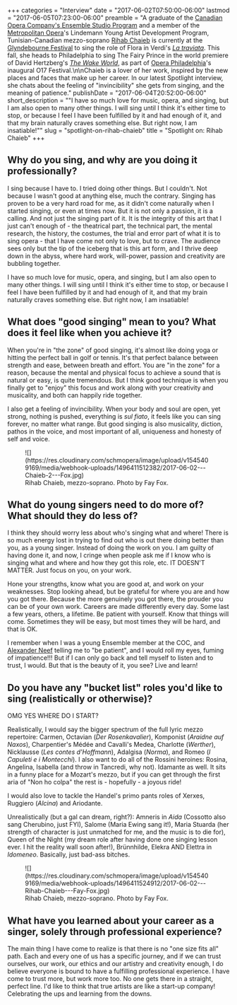 +++
categories = "Interview"
date = "2017-06-02T07:50:00-06:00"
lastmod = "2017-06-05T07:23:00-06:00"
preamble = "A graduate of the [Canadian Opera Company's Ensemble Studio Program](/scene/companies/canadian-opera-company-ensemble-studio/) and a member of the [Metropolitan Opera](/scene/companies/the-metropolitan-opera/)'s Lindemann Young Artist Development Program, Tunisian-Canadian mezzo-soprano [Rihab Chaieb](/scene/people/rihab-chaieb/) is currently  at the [Glyndebourne Festival](/scene/people/glyndebourne/) to sing the role of Flora in Verdi's [*La traviata*](http://www.glyndebourne.com/tickets-and-whats-on/events/2017/la-traviata/). This fall, she heads to Philadelphia to sing The Fairy Prince in the world premiere of David Hertzberg's [*The Wake World*](https://www.operaphila.org/whats-on/on-stage-2017-2018/the-wake-world/), as part of [Opera Philadelphia](/scene/companies/opera-philadelphia/)'s inaugural O17 Festival.\n\nChaieb is a lover of her work, inspired by the new places and faces that make up her career. In our latest Spotlight interview, she chats about the feeling of \"invincibility\" she gets from singing, and the meaning of patience."
publishDate = "2017-06-04T20:52:00-06:00"
short_description = "\"I have so much love for music, opera, and singing, but I am also open to many other things. I will sing until I think it's either time to stop, or because I feel I have been fulfilled by it and had enough of it, and that my brain naturally craves something else. But right now, I am insatiable!\""
slug = "spotlight-on-rihab-chaieb"
title = "Spotlight on: Rihab Chaieb"
+++

## Why do you sing, and why are you doing it professionally?

I sing because I have to. I tried doing other things. But I couldn't. Not because I wasn't good at anything else, much the contrary. Singing has proven to be a very hard road for me, as it didn't come naturally when I started singing, or even at times now. But it is not only a passion, it is a calling.  And not just the singing part of it. It is the integrity of this art that I just can't enough of - the theatrical part, the technical part, the mental research, the history, the costumes, the trial and error part of what it is to sing opera - that I have come not only to love, but to crave. The audience sees only but the tip of the iceberg that is this art form, and I thrive deep down in the abyss, where hard work, will-power, passion and creativity are bubbling together. 

I have so much love for music, opera, and singing, but I am also open to many other things. I will sing until I think it's either time to stop, or because I feel I have been fulfilled by it and had enough of it, and that my brain naturally craves something else. But right now, I am insatiable!

## What does "good singing" mean to you? What does it feel like when you achieve it?

When you're in "the zone" of good singing, it's almost like doing yoga or hitting the perfect ball in golf or tennis. It's that perfect balance between strength and ease, between breath and effort. You are "in the zone" for a reason, because the mental and physical focus to achieve a sound that is natural or easy, is quite tremendous. But I think good technique is when you finally get to "enjoy" this focus and work along with your creativity and musicality, and both can happily ride together. 

I also get a feeling of invincibility. When your body and soul are open, yet strong, nothing is pushed, everything is *sul fiato*, it feels like you can sing forever, no matter what range. But good singing is also musicality, diction, pathos in the voice, and most important of all, uniqueness and honesty of self and voice. 

<figure data-type="image">
![](https://res.cloudinary.com/schmopera/image/upload/v1545409169/media/webhook-uploads/1496411512382/2017-06-02---Chaieb-2---Fox.jpg)
<figcaption>Rihab Chaieb, mezzo-soprano. Photo by Fay Fox.</figcaption>
</figure>

## What do young singers need to do more of? What should they do less of?

I think they should worry less about who's singing what and where! There is so much energy lost in trying to find out who is out there doing better than you, as a young singer. Instead of doing the work on you. I am guilty of having done it, and now, I cringe when people ask me if I know who is singing what and where and how they got this role, etc. IT DOESN'T MATTER. Just focus on you, on your work. 

Hone your strengths, know what you are good at, and work on your weaknesses. Stop looking ahead, but be grateful for where you are and how you got there. Because the more genuinely you got there, the prouder you can be of your own work. Careers are made differently every day. Some last a few years, others, a lifetime. Be patient with yourself. Know that things will come. Sometimes they will be easy, but most times they will be hard, and that is OK. 

I remember when I was a young Ensemble member at the COC, and [Alexander Neef](/alexander-neef-listening-to-music/) telling me to "be patient", and I would roll my eyes, fuming of impatience!!! But if I can only go back and tell myself to listen and to trust, I would. But that is the beauty of it, you see? Live and learn!

## Do you have any "bucket list" roles you'd like to sing (realistically or otherwise)?

OMG YES WHERE DO I START?

Realistically, I would say the bigger spectrum of the full lyric mezzo repertoire: Carmen, Octavian (*Der Rosenkavalier*), Komponist (*Araidne auf Naxos*), Charpentier's Médée and Cavalli's Medea, Charlotte (*Werther*), Nicklausse (*Les contes d'Hoffmann*), Adalgisa (*Norma*), and Romeo (*I Capuleti e i Montecchi*). I also want to do all of the Rossini heroines: Rosina, Angelina, Isabella (and throw in Tancredi, why not). Idamante as well. It sits in a funny place for a Mozart's mezzo, but if you can get through the first aria of "Non ho colpa" the rest is - hopefully - a joyous ride!

I would also love to tackle the Handel's primo pants roles of Xerxes, Ruggiero (*Alcina*) and Ariodante.

Unrealistically (but a gal can dream, right?): Amneris in *Aida* (Cossotto also sang Cherubino, just FYI), Salome (Maria Ewing sang it!), Maria Stuarda (her strength of character is just unmatched for me, and the music is to die for), Queen of the Night (my dream role after having done one singing lesson ever. I hit the reality wall soon after!), Brünnhilde, Elekra AND Elettra in *Idomeneo*. Basically, just bad-ass bitches.

<figure data-type="image">
![](https://res.cloudinary.com/schmopera/image/upload/v1545409169/media/webhook-uploads/1496411524912/2017-06-02---Rihab-Chaieb---Fay-Fox.jpg)
<figcaption>Rihab Chaieb, mezzo-soprano. Photo by Fay Fox.</figcaption>
</figure>

## What have you learned about your career as a singer, solely through professional experience?

The main thing I have come to realize is that there is no "one size fits all" path. Each and every one of us has a specific journey, and if we can trust ourselves, our work, our ethics and our artistry and creativity enough, I do believe everyone is bound to have a fulfilling professional experience. I have come to trust more, but work more too. No one gets there in a straight, perfect line. I'd like to think that true artists are like a start-up company! Celebrating the ups and learning from the downs. 
